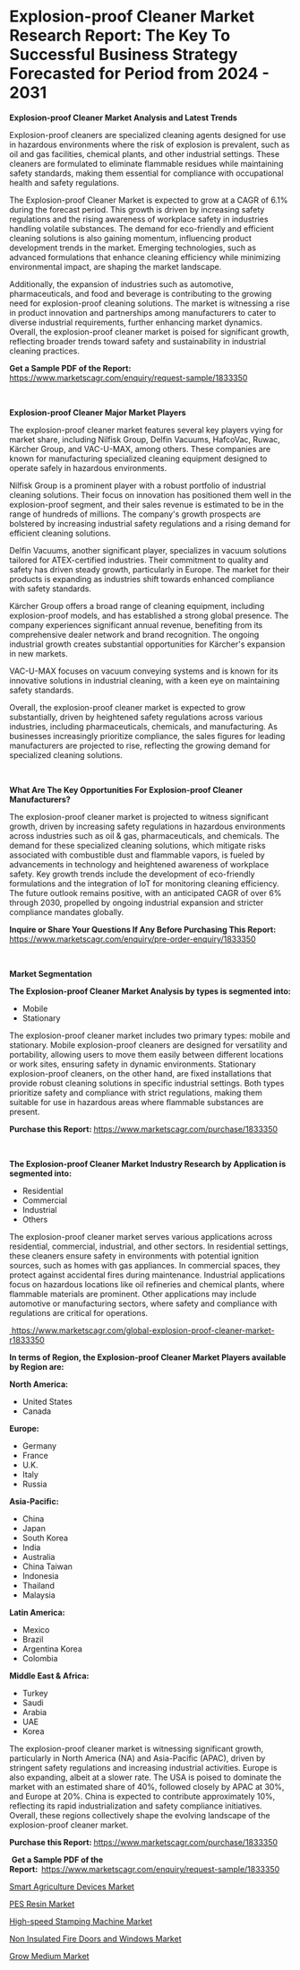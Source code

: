 <p><h1>Explosion-proof Cleaner Market Research Report: The Key To Successful Business Strategy Forecasted for Period from 2024 - 2031</h1></p><p><strong>Explosion-proof Cleaner Market Analysis and Latest Trends</strong></p>
<p><p>Explosion-proof cleaners are specialized cleaning agents designed for use in hazardous environments where the risk of explosion is prevalent, such as oil and gas facilities, chemical plants, and other industrial settings. These cleaners are formulated to eliminate flammable residues while maintaining safety standards, making them essential for compliance with occupational health and safety regulations.</p><p>The Explosion-proof Cleaner Market is expected to grow at a CAGR of 6.1% during the forecast period. This growth is driven by increasing safety regulations and the rising awareness of workplace safety in industries handling volatile substances. The demand for eco-friendly and efficient cleaning solutions is also gaining momentum, influencing product development trends in the market. Emerging technologies, such as advanced formulations that enhance cleaning efficiency while minimizing environmental impact, are shaping the market landscape.</p><p>Additionally, the expansion of industries such as automotive, pharmaceuticals, and food and beverage is contributing to the growing need for explosion-proof cleaning solutions. The market is witnessing a rise in product innovation and partnerships among manufacturers to cater to diverse industrial requirements, further enhancing market dynamics. Overall, the explosion-proof cleaner market is poised for significant growth, reflecting broader trends toward safety and sustainability in industrial cleaning practices.</p></p>
<p><strong>Get a Sample PDF of the Report:&nbsp;</strong> <a href="https://www.marketscagr.com/enquiry/request-sample/1833350?utm_campaign=1173&utm_medium=2&utm_source=Github&utm_content=ia&utm_term=17102024&utm_id=explosion-proof-cleaner">https://www.marketscagr.com/enquiry/request-sample/1833350</a></p>
<p>&nbsp;</p>
<p><strong>Explosion-proof Cleaner Major Market Players</strong></p>
<p><p>The explosion-proof cleaner market features several key players vying for market share, including Nilfisk Group, Delfin Vacuums, HafcoVac, Ruwac, Kärcher Group, and VAC-U-MAX, among others. These companies are known for manufacturing specialized cleaning equipment designed to operate safely in hazardous environments.</p><p>Nilfisk Group is a prominent player with a robust portfolio of industrial cleaning solutions. Their focus on innovation has positioned them well in the explosion-proof segment, and their sales revenue is estimated to be in the range of hundreds of millions. The company's growth prospects are bolstered by increasing industrial safety regulations and a rising demand for efficient cleaning solutions.</p><p>Delfin Vacuums, another significant player, specializes in vacuum solutions tailored for ATEX-certified industries. Their commitment to quality and safety has driven steady growth, particularly in Europe. The market for their products is expanding as industries shift towards enhanced compliance with safety standards.</p><p>Kärcher Group offers a broad range of cleaning equipment, including explosion-proof models, and has established a strong global presence. The company experiences significant annual revenue, benefiting from its comprehensive dealer network and brand recognition. The ongoing industrial growth creates substantial opportunities for Kärcher's expansion in new markets.</p><p>VAC-U-MAX focuses on vacuum conveying systems and is known for its innovative solutions in industrial cleaning, with a keen eye on maintaining safety standards. </p><p>Overall, the explosion-proof cleaner market is expected to grow substantially, driven by heightened safety regulations across various industries, including pharmaceuticals, chemicals, and manufacturing. As businesses increasingly prioritize compliance, the sales figures for leading manufacturers are projected to rise, reflecting the growing demand for specialized cleaning solutions.</p></p>
<p>&nbsp;</p>
<p><strong>What Are The Key Opportunities For Explosion-proof Cleaner Manufacturers?</strong></p>
<p><p>The explosion-proof cleaner market is projected to witness significant growth, driven by increasing safety regulations in hazardous environments across industries such as oil & gas, pharmaceuticals, and chemicals. The demand for these specialized cleaning solutions, which mitigate risks associated with combustible dust and flammable vapors, is fueled by advancements in technology and heightened awareness of workplace safety. Key growth trends include the development of eco-friendly formulations and the integration of IoT for monitoring cleaning efficiency. The future outlook remains positive, with an anticipated CAGR of over 6% through 2030, propelled by ongoing industrial expansion and stricter compliance mandates globally.</p></p>
<p><strong>Inquire or Share Your Questions If Any Before Purchasing This Report:</strong> <a href="https://www.marketscagr.com/enquiry/pre-order-enquiry/1833350?utm_campaign=1173&utm_medium=2&utm_source=Github&utm_content=ia&utm_term=17102024&utm_id=explosion-proof-cleaner">https://www.marketscagr.com/enquiry/pre-order-enquiry/1833350</a></p>
<p>&nbsp;</p>
<p><strong>Market Segmentation</strong></p>
<p><strong>The Explosion-proof Cleaner Market Analysis by types is segmented into:</strong></p>
<p><ul><li>Mobile</li><li>Stationary</li></ul></p>
<p><p>The explosion-proof cleaner market includes two primary types: mobile and stationary. Mobile explosion-proof cleaners are designed for versatility and portability, allowing users to move them easily between different locations or work sites, ensuring safety in dynamic environments. Stationary explosion-proof cleaners, on the other hand, are fixed installations that provide robust cleaning solutions in specific industrial settings. Both types prioritize safety and compliance with strict regulations, making them suitable for use in hazardous areas where flammable substances are present.</p></p>
<p><strong>Purchase this Report:&nbsp;</strong><a href="https://www.marketscagr.com/purchase/1833350?utm_campaign=1173&utm_medium=2&utm_source=Github&utm_content=ia&utm_term=17102024&utm_id=explosion-proof-cleaner">https://www.marketscagr.com/purchase/1833350</a></p>
<p>&nbsp;</p>
<p><strong>The Explosion-proof Cleaner Market Industry Research by Application is segmented into:</strong></p>
<p><ul><li>Residential</li><li>Commercial</li><li>Industrial</li><li>Others</li></ul></p>
<p><p>The explosion-proof cleaner market serves various applications across residential, commercial, industrial, and other sectors. In residential settings, these cleaners ensure safety in environments with potential ignition sources, such as homes with gas appliances. In commercial spaces, they protect against accidental fires during maintenance. Industrial applications focus on hazardous locations like oil refineries and chemical plants, where flammable materials are prominent. Other applications may include automotive or manufacturing sectors, where safety and compliance with regulations are critical for operations.</p></p>
<p><a href="https://www.marketscagr.com/global-explosion-proof-cleaner-market-r1833350?utm_campaign=1173&utm_medium=2&utm_source=Github&utm_content=ia&utm_term=17102024&utm_id=explosion-proof-cleaner">&nbsp;https://www.marketscagr.com/global-explosion-proof-cleaner-market-r1833350</a></p>
<p><strong>In terms of Region, the Explosion-proof Cleaner Market Players available by Region are:</strong></p>
<p>
    <p> <strong> North America: </strong>
        <ul>
            <li>United States</li>
            <li>Canada</li>
        </ul>
        </p> 
    <p> <strong> Europe: </strong>
        <ul>
            <li>Germany</li>
            <li>France</li>
            <li>U.K.</li>
            <li>Italy</li>
            <li>Russia</li>
        </ul>
        </p> 
    <p> <strong> Asia-Pacific: </strong>
        <ul>
            <li>China</li>
            <li>Japan</li>
            <li>South Korea</li>
            <li>India</li>
            <li>Australia</li>
            <li>China Taiwan</li>
            <li>Indonesia</li>
            <li>Thailand</li>
            <li>Malaysia</li>
        </ul>
        </p> 
    <p> <strong> Latin America: </strong>
        <ul>
            <li>Mexico</li>
            <li>Brazil</li>
            <li>Argentina Korea</li>
            <li>Colombia</li>
        </ul>
        </p> 
    <p> <strong> Middle East & Africa: </strong>
        <ul>
            <li>Turkey</li>
            <li>Saudi</li>
            <li>Arabia</li>
            <li>UAE</li>
            <li>Korea</li>
        </ul>
    </p>
    </p>
<p><p>The explosion-proof cleaner market is witnessing significant growth, particularly in North America (NA) and Asia-Pacific (APAC), driven by stringent safety regulations and increasing industrial activities. Europe is also expanding, albeit at a slower rate. The USA is poised to dominate the market with an estimated share of 40%, followed closely by APAC at 30%, and Europe at 20%. China is expected to contribute approximately 10%, reflecting its rapid industrialization and safety compliance initiatives. Overall, these regions collectively shape the evolving landscape of the explosion-proof cleaner market.</p></p>
<p><strong>Purchase this Report: </strong><a href="https://www.marketscagr.com/purchase/1833350?utm_campaign=1173&utm_medium=2&utm_source=Github&utm_content=ia&utm_term=17102024&utm_id=explosion-proof-cleaner">https://www.marketscagr.com/purchase/1833350</a></p>
<p>&nbsp;<strong>Get a Sample PDF of the Report:&nbsp;&nbsp;</strong><a href="https://www.marketscagr.com/enquiry/request-sample/1833350?utm_campaign=1173&utm_medium=2&utm_source=Github&utm_content=ia&utm_term=17102024&utm_id=explosion-proof-cleaner">https://www.marketscagr.com/enquiry/request-sample/1833350</a></p>
<p><strong></strong></p>
<p><p><a href="https://www.linkedin.com/pulse/decoding-smart-agriculture-devices-market-signals-growth-algorithms-ywcmf?utm_campaign=1173&utm_medium=2&utm_source=Github&utm_content=ia&utm_term=17102024&utm_id=explosion-proof-cleaner">Smart Agriculture Devices Market</a></p><p><a href="https://www.linkedin.com/pulse/pes-resin-market-opportunities-emerging-global-trends-shifts-mwqce?utm_campaign=1173&utm_medium=2&utm_source=Github&utm_content=ia&utm_term=17102024&utm_id=explosion-proof-cleaner">PES Resin Market</a></p><p><a href="https://github.com/priss1h/Market-Research-Report-List-1/blob/main/high-speed-stamping-machine-market.md?utm_campaign=1173&utm_medium=2&utm_source=Github&utm_content=ia&utm_term=17102024&utm_id=explosion-proof-cleaner">High-speed Stamping Machine Market</a></p><p><a href="https://github.com/lallietva4l/Market-Research-Report-List-1/blob/main/non-insulated-fire-doors-and-windows-market.md?utm_campaign=1173&utm_medium=2&utm_source=Github&utm_content=ia&utm_term=17102024&utm_id=explosion-proof-cleaner">Non Insulated Fire Doors and Windows Market</a></p><p><a href="https://www.linkedin.com/pulse/grow-medium-market-penetration-strategies-untapped-markets-growth-79jtf?utm_campaign=1173&utm_medium=2&utm_source=Github&utm_content=ia&utm_term=17102024&utm_id=explosion-proof-cleaner">Grow Medium Market</a></p></p>